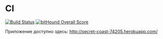 # CI

[![Build Status](https://travis-ci.org/Aspirationtocode/ci.svg?branch=master)](https://travis-ci.org/shapeshed/express_example)
[![bitHound Overall Score](https://www.bithound.io/github/andre487/infra-example/badges/score.svg)](https://www.bithound.io/github/andre487/infra-example)

Приложение доступно здесь: http://secret-coast-74205.herokuapp.com/
